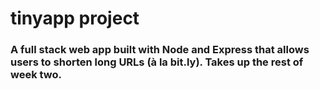 # tinyapp project
### A full stack web app built with Node and Express that allows users to shorten long URLs (à la bit.ly). Takes up the rest of week two.